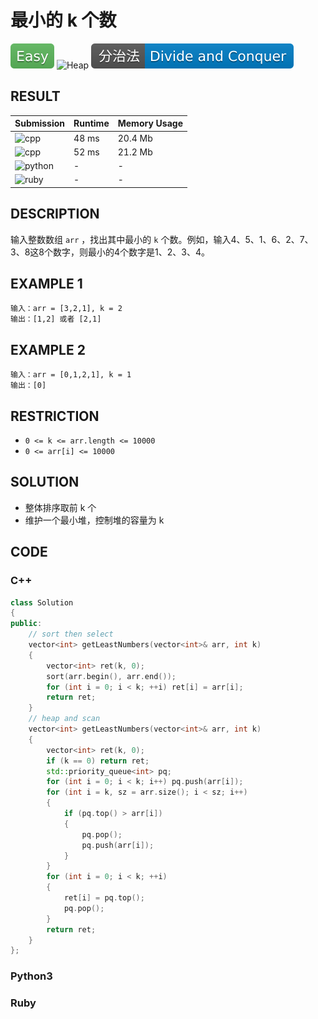 # 最小的 k 个数

![Easy](../../materials/-Easy-5cb85c.svg) ![Heap](../../materials/堆-Heap-007ec6.svg) ![Divide_and_Conquer](../../materials/分治法-Divide_and_Conquer-007ec6.svg)

## RESULT

| Submission                                                      | Runtime | Memory Usage |
| --------------------------------------------------------------- | ------- | ------------ |
| ![cpp](https://img.shields.io/badge/cof40--sort-cpp-f34b7d.svg) | 48 ms   | 20.4 Mb      |
| ![cpp](https://img.shields.io/badge/cof40--heap-cpp-f34b7d.svg) | 52 ms   | 21.2 Mb      |
| ![python](https://img.shields.io/badge/cof40-py-3572A5.svg)     | -       | -            |
| ![ruby](https://img.shields.io/badge/cof40-rb-701516.svg)       | -       | -            |

## DESCRIPTION

输入整数数组 `arr` ，找出其中最小的 `k` 个数。例如，输入4、5、1、6、2、7、3、8这8个数字，则最小的4个数字是1、2、3、4。

## EXAMPLE 1

```plain
输入：arr = [3,2,1], k = 2
输出：[1,2] 或者 [2,1]
```

## EXAMPLE 2

```plain
输入：arr = [0,1,2,1], k = 1
输出：[0]
```

## RESTRICTION

* `0 <= k <= arr.length <= 10000`
* `0 <= arr[i] <= 10000`

## SOLUTION

* 整体排序取前 k 个
* 维护一个最小堆，控制堆的容量为 k

## CODE

### C++

```cpp
class Solution
{
public:
    // sort then select
    vector<int> getLeastNumbers(vector<int>& arr, int k)
    {
        vector<int> ret(k, 0);
        sort(arr.begin(), arr.end());
        for (int i = 0; i < k; ++i) ret[i] = arr[i];
        return ret;
    }
    // heap and scan
    vector<int> getLeastNumbers(vector<int>& arr, int k)
    {
        vector<int> ret(k, 0);
        if (k == 0) return ret;
        std::priority_queue<int> pq;
        for (int i = 0; i < k; i++) pq.push(arr[i]);
        for (int i = k, sz = arr.size(); i < sz; i++)
        {
            if (pq.top() > arr[i])
            {
                pq.pop();
                pq.push(arr[i]);
            }
        }
        for (int i = 0; i < k; ++i)
        {
            ret[i] = pq.top();
            pq.pop();
        }
        return ret;
    }
};
```

### Python3


### Ruby

